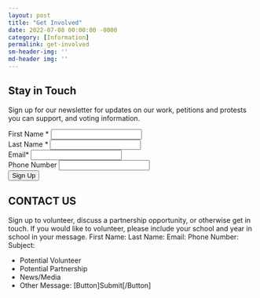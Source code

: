 ```yaml
---
layout: post
title: "Get Involved"
date: 2022-07-08 00:00:00 -0000
category: [Information]
permalink: get-involved
sm-header-img: ''
md-header img: ''
---
```


## Stay in Touch
Sign up for our newsletter for updates on our work, petitions and protests you can support, and voting information.

<form class="rendered-form">
    <div class="formbuilder-text form-group field-text-1657310892954 col-xs-6">
        <label for="text-1657310892954" class="formbuilder-text-label">First Name
            <span class="formbuilder-required">*</span></label>
        <input type="text" class="form-control" name="text-1657310892954" access="false" id="text-1657310892954" required="required" aria-required="true">
    </div>
    <div class="formbuilder-text form-group field-text-1657310952708 col-xs-6">
        <label for="text-1657310952708" class="formbuilder-text-label">Last Name
            <span class="formbuilder-required">*</span></label>
        <input type="text" class="form-control" name="text-1657310952708" access="false" id="text-1657310952708" required="required" aria-required="true">
    </div>
    <div class="formbuilder-text form-group field-text-1657311029150 col-xs-12">
        <label for="text-1657311029150" class="formbuilder-text-label">Email<span class="formbuilder-required">*</span></label>
        <input type="text" class="form-control" name="text-1657311029150" access="false" id="text-1657311029150" required="required" aria-required="true">
    </div>
    <div class="formbuilder-text form-group field-text-1657310990549 col-xs-12">
        <label for="text-1657310990549" class="formbuilder-text-label">Phone Number
        </label>
        <input type="text" class="form-control" name="text-1657310990549" access="false" id="text-1657310990549">
    </div>
    <div class="formbuilder-button form-group field-button-1657311047983">
        <div class="wrapper">
            <button type="submit" class="button btn-default btn" name="button-1657311047983" access="false" style="default" id="button-1657311047983">Sign Up</button>
        </div>
    </div>
</form>

## CONTACT US
Sign up to volunteer, discuss a partnership opportunity, or otherwise get in touch. If you would like to volunteer, please include your school and year in school in your message.
First Name:            Last Name:
Email:
Phone Number:
Subject: 
* Potential Volunteer
* Potential Partnership
* News/Media
* Other
Message: 
[Button]Submit[/Button]